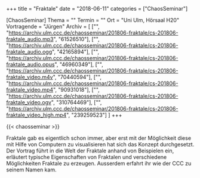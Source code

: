 +++
title = "Fraktale"
date = "2018-06-11"
categories = ["ChaosSeminar"]

[ChaosSeminar]
Thema = ""
Termin = ""
Ort = "Uni Ulm, Hörsaal H20"
Vortragende = "Jürgen"
Archiv = [
	["", "https://archiv.ulm.ccc.de/chaosseminar/201806-fraktale/cs-201806-fraktale_audio.mp3", "61526510"],
	["", "https://archiv.ulm.ccc.de/chaosseminar/201806-fraktale/cs-201806-fraktale_audio.ogg", "42165894"],
	["", "https://archiv.ulm.ccc.de/chaosseminar/201806-fraktale/cs-201806-fraktale_audio.opus", "46960349"],
	["", "https://archiv.ulm.ccc.de/chaosseminar/201806-fraktale/cs-201806-fraktale_video.m4v", "70440594"],
	["", "https://archiv.ulm.ccc.de/chaosseminar/201806-fraktale/cs-201806-fraktale_video.mp4", "90931018"],
	["", "https://archiv.ulm.ccc.de/chaosseminar/201806-fraktale/cs-201806-fraktale_video.ogv", "310764469"],
	["", "https://archiv.ulm.ccc.de/chaosseminar/201806-fraktale/cs-201806-fraktale_video_high.mp4", "239259523"]
	]
+++

{{< chaosseminar >}}

Fraktale gab es eigentlich schon immer, aber erst mit der Möglichkeit diese mit Hilfe von Computern zu visualisieren hat sich das Konzept durchgesetzt. Der Vortrag führt in die Welt der Fraktale anhand von Beispielen ein, erläutert typische Eigenschaften von Fraktalen und verschiedene Möglichkeiten Fraktale zu erzeugen. Ausserdem erfahrt ihr wie der CCC zu seinem Namen kam.
